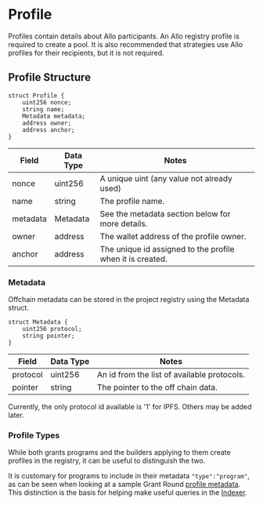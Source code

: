 # Profile

Profiles contain details about Allo participants. An Allo registry profile is
required to create a pool. It is also recommended that strategies use Allo
profiles for their recipients, but it is not required. 

## Profile Structure

```solidity
struct Profile {
    uint256 nonce;
    string name;
    Metadata metadata;
    address owner;
    address anchor;
}
```
| Field | Data Type | Notes |
| --- | --- | --- |
| nonce | uint256 | A unique uint (any value not already used) | 
| name | string | The profile name. | 
| metadata | Metadata | See the metadata section below for more details.|
| owner | address | The wallet address of the profile owner. |
| anchor | address | The unique id assigned to the profile when it is created. |

### Metadata

Offchain metadata can be stored in the project registry using the Metadata
struct.

```solidity
struct Metadata {
    uint256 protocol;
    string pointer;
}
```

| Field | Data Type | Notes |
| --- | --- | --- |
| protocol | uint256 | An id from the list of available protocols. | 
| pointer | string | The pointer to the off chain data. | 

Currently, the only protocol id available is '1' for IPFS. Others may be added later.

### Profile Types

While both grants programs and the builders applying to them create
profiles in the registry, it can be useful to distinguish the two.

It is customary for programs to include in their metadata `"type":"program"`,
as can be seen when looking at a sample Grant Round [profile metadata](https://gateway.pinata.cloud/ipfs/bafkreiae6y4lanik5uyqpe5jyahwe3cu2ghiurkiwgumhrkvsmx2swqzke/). This 
distinction is the basis for helping make useful queries in the [Indexer](/indexer/project).